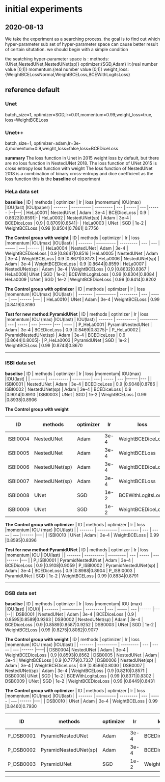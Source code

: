 # initial  experiments
## 2020-08-13
We take the experiment as a searching process. the goal is to find out which hyper-parameter sub set of hyper-parameter space can cause better result of certain  situtation.
we should begin with a simple condition

the seatching hyper-parameter space is :
methods:{UNet,NestedUNet,NestedUNet(sp)}
optimizer:{SGD,Adam}
lr:{real number value [0,1]}
momentum:{real number value [0,1]}
weight_loss:{WeightBCELossNormal,WeightBCELoss,BCEWithLogitsLoss}
## reference default
### Unet
batch_size=1, optimizer=SGD,lr=0.01,momentum=0.99,weight_loss=true, loss=WeightBCELoss

### Unet++
batch_size=1, optimizer=adam,lr=3e-4,momentum=0.9,weight_loss=false,loss=BCEDiceLoss

**summary**
The loss function in Unet in 2015 weight loss by default, but there are no loss function  in NestedUNet 2018. 
The loss function of UNet 2015 is cross entropy loss  function with weight
The loss function of NestedUNet 2018 is a combination of binary cross-entropy and dice coefficient as the loss function
this is the **baseline** of experiment

### HeLa data set
**baselise**
| ID      | methods    | optimizer | lr  | loss |momentum| IOU(max)    |IOU(last)    |IOU(paper)
| ------- | ---------- | --------- | --- | ----- | --- |------ |--|---|
| HeLa0001 | NestedUNet       | Adam      | 3e-4 | BCEDiceLoss   | 0.9 | 0.8623|0.8591|-
| HeLa0002 | NestedUNet(sp)       | Adam       | 3e-4 | BCEDiceLoss   | 0.9 | 0.8709|0.8541|-
| HeLa0003 | UNet       | SGD       | 1e-2 | WeightBCELoss   | 0.99 |0.8504|0.7861| 0.7756

**The Control group with weight**
| ID      | methods    | optimizer | lr  | loss |momentum| IOU(max)    |IOU(last)    |
| ------- | ---------- | --------- | --- | --- | ----- | --- |------ |
| HeLa0004 | NestedUNet       | Adam      | 3e-4 | WeightBCEDiceLoss   | 0.9 |0.8647|0.8516
| HeLa0005 | NestedUNet       | Adam      | 3e-4 | WeightBCELoss   | 0.9 |0.8671|0.8173
| HeLa0006 | NestedUNet(sp)       | Adam       | 3e-4 | WeightBCEDiceLoss   | 0.9 |0.8644|0.8559
| HeLa0007 | NestedUNet(sp)       | Adam       | 3e-4 | WeightBCELoss   | 0.9 |0.8632|0.8367
| HeLa0008| UNet       | SGD       | 1e-2 | BCEWithLogitsLoss   | 0.99 |0.8304|0.8084
| HeLa0009 | UNet       | SGD       | 1e-2 | WeightBCEDiceLoss   | 0.99 |0.8414|0.8202

**The Control group with optimizer**
| ID      | methods    | optimizer | lr  | loss |momentum| IOU(max)    |IOU(last)    |
| ------- | ---------- | --------- | --- | ----- | --- |------ |--- | 
| HeLa0010 | UNet       | Adam       | 3e-4 | WeightBCELoss   | 0.99 |0.8419|0.8180

**Test for new method:PyramidUNet**
| ID      | methods    | optimizer | lr  | loss |momentum| IOU (max)   |IOU(last)    | IOU(last)
| ------- | ---------- | --------- | --- | ----- | --- |------ |--- | ---- |
| P_HeLa0001 | PyramidNestedUNet       | Adam      | 3e-4 | BCEDiceLoss   | 0.9 |0.8469|0.8275|-
| P_HeLa0002 | PyramidNestedUNet(sp)       | Adam       | 3e-4 | BCEDiceLoss   | 0.9 |0.8644|0.8005|-
| P_HeLa0003 | PyramidUNet       | SGD       | 1e-2 | WeightBCELoss   | 0.99 |0.8743|0.8670

***
### ISBI data set
**baselise**
| ID      | methods    | optimizer | lr  | loss |momentum| IOU(max)    |IOU(last)    |
| ------- | ---------- | --------- | --- | ----- | --- |------ |--- |
| ISBI0001 | NestedUNet       | Adam      | 3e-4 | BCEDiceLoss   | 0.9 |0.9048|0.8786
| ISBI0002 | NestedUNet(sp)       | Adam       | 3e-4 | BCEDiceLoss   | 0.9 |0.9014|0.8910
| ISBI0003 | UNet       | SGD       | 1e-2 | WeightBCELoss   | 0.99 |0.8938|0.8906

**The Control group with weight**

| ID      | methods    | optimizer | lr  | loss |momentum| IOU   (max) |IOU(last)    |
| ------- | ---------- | --------- | --- | ----- | --- |------ |--- |
| ISBI0004 | NestedUNet       | Adam      | 3e-4 | WeightBCEDiceLoss   | 0.9 |0.8987|0.8888
| ISBI0005 | NestedUNet       | Adam      | 3e-4 | WeightBCELoss   | 0.9 |0.8938|0.8711
| ISBI0006 | NestedUNet(sp)       | Adam       | 3e-4 | WeightBCEDiceLoss   | 0.9 |0.8999|0.8855
| ISBI0007 | NestedUNet(sp)       | Adam       | 3e-4 | WeightBCELoss   | 0.9 |0.8956|0.8793
| ISBI0008| UNet       | SGD       | 1e-2 | BCEWithLogitsLoss   | 0.99 |0.8995|0.8983
| ISBI0009 | UNet       | SGD       | 1e-2 | WeightBCEDiceLoss   | 0.99 |0.9023|0.9012

**The Control group with optimizer**
| ID      | methods    | optimizer | lr  | loss |momentum| IOU (max)   |IOU(last)    |
| ------- | ---------- | --------- | --- | ----- | --- |------ |--- |
| ISBI0010 | UNet       | Adam       | 3e-4 | WeightBCELoss   | 0.99 |0.8595|0.8396

**Test for new method:PyramidUNet**
| ID      | methods    | optimizer | lr  | loss |momentum| IOU    |IOU(last)    |
| ------- | ---------- | --------- | --- | ----- | --- |------ |--- |
| P_ISBI0001 | PyramidNestedUNet       | Adam      | 3e-4 | BCEDiceLoss   | 0.9 |0.9108|0.9059
| P_ISBI0002 | PyramidNestedUNet(sp)       | Adam       | 3e-4 | BCEDiceLoss   | 0.9 |0.8988|0.8904
| P_ISBI0003 | PyramidUNet       | SGD       | 1e-2 | WeightBCELoss   | 0.99 |0.8834|0.8791
***
### DSB data set
**baselise**
| ID      | methods    | optimizer | lr  | loss |momentum| IOU (max)   |IOU(last)    | IOU()|
| ------- | ---------- | --------- | --- | ----- | --- |------ |--- |--|
| DSB0001 | NestedUNet       | Adam      | 3e-4 | BCEDiceLoss   | 0.9 | 0.8595|0.8589|0.9263
| DSB0002 | NestedUNet(sp)       | Adam       | 3e-4 | BCEDiceLoss   | 0.9 |0.8589|0.8587|0.9252
| DSB0003 | UNet       | SGD       | 1e-2 | WeightBCELoss   | 0.99 |0.8275|0.8082|0.9077

**The Control group with weight**
| ID      | methods    | optimizer | lr  | loss |momentum| IOU (max)   |IOU(last)    |
| ------- | ---------- | --------- | --- | ----- | --- |------ |----|
| DSB0004| NestedUNet       | Adam      | 3e-4 | WeightBCEDiceLoss   | 0.9 |0.8593|0.8562
| DSB0005 | NestedUNet       | Adam      | 3e-4 | WeightBCELoss   | 0.9 |0.7779|0.7337
| DSB0006 | NestedUNet(sp)       | Adam       | 3e-4 | WeightBCEDiceLoss   | 0.9 |0.8586|0.8030
| DSB0007 | NestedUNet(sp)       | Adam       | 3e-4 | WeightBCELoss   | 0.9 |0.8210|0.8571
| DSB0008| UNet       | SGD       | 1e-2 | BCEWithLogitsLoss   | 0.99 |0.8371|0.8302
| DSB0009 | UNet       | SGD       | 1e-2 | WeightBCEDiceLoss   | 0.99 |0.8449|0.8431

**The Control group with optimizer**
| ID      | methods    | optimizer | lr  | loss |momentum| IOU(max)    |IOU(last)    |
| ------- | ---------- | --------- | --- | ----- | --- |------ |--- |
| DSB0010 | UNet       | Adam       | 3e-4 | WeightBCELoss   | 0.99 |0.8460|0.7930

| ID      | methods    | optimizer | lr  | loss |momentum| IOU (max)   |IOU(last)    |
| ------- | ---------- | --------- | --- | ----- | --- |------ |--- |
| P_DSB0001 | PyramidNestedUNet       | Adam      | 3e-4 | BCEDiceLoss   | 0.9 |0.8594|0.8579
| P_DSB0002 | PyramidNestedUNet(sp)       | Adam       | 3e-4 | BCEDiceLoss   | 0.9 |0.8593|0.8574
| P_DSB0003 | PyramidUNet       | SGD       | 1e-2 | WeightBCELoss   | 0.99 |0.8391|0.8360
***



